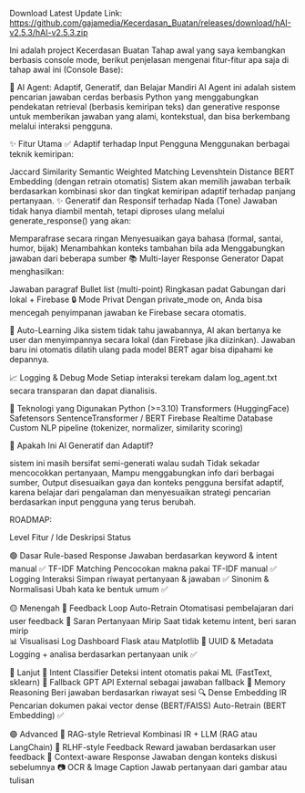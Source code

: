 Download Latest Update Link: https://github.com/gajamedia/Kecerdasan_Buatan/releases/download/hAI-v2.5.3/hAI-v2.5.3.zip

Ini adalah project Kecerdasan Buatan Tahap awal yang saya kembangkan berbasis console mode, berikut penjelasan mengenai fitur-fitur apa saja di tahap awal ini (Console Base):

🧠 AI Agent: Adaptif, Generatif, dan Belajar Mandiri AI Agent ini adalah sistem pencarian jawaban cerdas berbasis Python yang menggabungkan pendekatan retrieval (berbasis kemiripan teks) dan generative response untuk memberikan jawaban yang alami, kontekstual, dan bisa berkembang melalui interaksi pengguna.

✨ Fitur Utama ✅ Adaptif terhadap Input Pengguna Menggunakan berbagai teknik kemiripan:

Jaccard Similarity
Semantic Weighted Matching
Levenshtein Distance
BERT Embedding (dengan retrain otomatis) Sistem akan memilih jawaban terbaik berdasarkan kombinasi skor dan tingkat kemiripan adaptif terhadap panjang pertanyaan.
✨ Generatif dan Responsif terhadap Nada (Tone) Jawaban tidak hanya diambil mentah, tetapi diproses ulang melalui generate_response() yang akan:

Memparafrase secara ringan
Menyesuaikan gaya bahasa (formal, santai, humor, bijak)
Menambahkan konteks tambahan bila ada
Menggabungkan jawaban dari beberapa sumber
📚 Multi-layer Response Generator Dapat menghasilkan:

Jawaban paragraf
Bullet list (multi-point)
Ringkasan padat
Gabungan dari lokal + Firebase
🔒 Mode Privat Dengan private_mode on, Anda bisa mencegah penyimpanan jawaban ke Firebase secara otomatis.

📖 Auto-Learning Jika sistem tidak tahu jawabannya, AI akan bertanya ke user dan menyimpannya secara lokal (dan Firebase jika diizinkan). Jawaban baru ini otomatis dilatih ulang pada model BERT agar bisa dipahami ke depannya.

📈 Logging & Debug Mode Setiap interaksi terekam dalam log_agent.txt secara transparan dan dapat dianalisis.

🚀 Teknologi yang Digunakan Python (>=3.10) Transformers (HuggingFace) Safetensors SentenceTransformer / BERT Firebase Realtime Database Custom NLP pipeline (tokenizer, normalizer, similarity scoring)

🤖 Apakah Ini AI Generatif dan Adaptif? 

sistem ini masih bersifat semi-generati walau sudah Tidak sekadar mencocokkan pertanyaan, Mampu menggabungkan info dari berbagai sumber, Output disesuaikan gaya dan konteks pengguna
bersifat adaptif, karena belajar dari pengalaman dan menyesuaikan strategi pencarian berdasarkan input pengguna yang terus berubah.

ROADMAP:

Level	        Fitur / Ide	Deskripsi	Status

🟢 Dasar	    Rule-based Response	Jawaban berdasarkan keyword & intent manual	✅ 
	            TF-IDF Matching	Pencocokan makna pakai TF-IDF manual	✅ 
	            Logging Interaksi	Simpan riwayat pertanyaan & jawaban	✅ 
	            Sinonim & Normalisasi	Ubah kata ke bentuk umum	✅

🟡 Menengah	  🔄 Feedback Loop Auto-Retrain	Otomatisasi pembelajaran dari user feedback	
	            📌 Saran Pertanyaan Mirip	Saat tidak ketemu intent, beri saran mirip	
	            📊 Visualisasi Log	Dashboard Flask atau Matplotlib
	            📂 UUID & Metadata	Logging + analisa berdasarkan pertanyaan unik	✅

🔵 Lanjut	    🎯 Intent Classifier	Deteksi intent otomatis pakai ML (FastText, sklearn)
	            🤖 Fallback GPT API	External sebagai jawaban fallback
	            🧠 Memory Reasoning	Beri jawaban berdasarkan riwayat sesi
	            🔍 Dense Embedding IR	Pencarian dokumen pakai vector dense (BERT/FAISS)
               		Auto-Retrain (BERT Embedding) ✅

🟣 Advanced	  🔗 RAG-style Retrieval	Kombinasi IR + LLM (RAG atau LangChain)
	            💬 RLHF-style Feedback	Reward jawaban berdasarkan user feedback
	            🎯 Context-aware Response	Jawaban dengan konteks diskusi sebelumnya
	            📷 OCR & Image Caption	Jawab pertanyaan dari gambar atau tulisan



